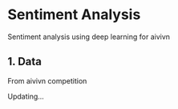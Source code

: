 # Sentiment Analysis
Sentiment analysis using deep learning for aivivn

## 1. Data
From aivivn competition

Updating...
